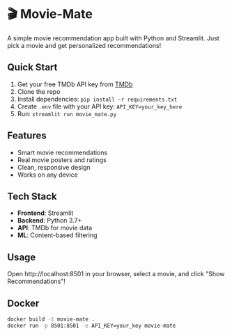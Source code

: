 # 🎬 Movie-Mate

A simple movie recommendation app built with Python and Streamlit. Just pick a movie and get personalized recommendations!

## Quick Start

1. Get your free TMDb API key from [TMDb](https://www.themoviedb.org/settings/api)
2. Clone the repo
3. Install dependencies: `pip install -r requirements.txt`
4. Create `.env` file with your API key: `API_KEY=your_key_here`
5. Run: `streamlit run movie_mate.py`

## Features

- Smart movie recommendations
- Real movie posters and ratings
- Clean, responsive design
- Works on any device

## Tech Stack

- **Frontend**: Streamlit
- **Backend**: Python 3.7+
- **API**: TMDb for movie data
- **ML**: Content-based filtering

## Usage

Open http://localhost:8501 in your browser, select a movie, and click "Show Recommendations"!

## Docker

```bash
docker build -t movie-mate .
docker run -p 8501:8501 -e API_KEY=your_key movie-mate
```
